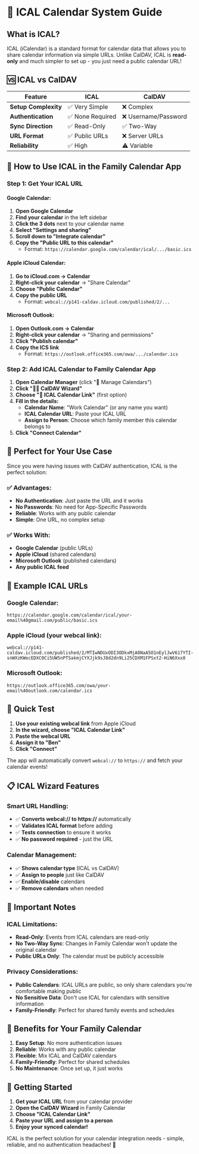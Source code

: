 # 📅 ICAL Calendar System Guide

## What is ICAL?

ICAL (iCalendar) is a standard format for calendar data that allows you to share calendar information via simple URLs. Unlike CalDAV, ICAL is **read-only** and much simpler to set up - you just need a public calendar URL!

## 🆚 ICAL vs CalDAV

| Feature | ICAL | CalDAV |
|---------|------|--------|
| **Setup Complexity** | ✅ Very Simple | ❌ Complex |
| **Authentication** | ✅ None Required | ❌ Username/Password |
| **Sync Direction** | ✅ Read-Only | ✅ Two-Way |
| **URL Format** | ✅ Public URLs | ❌ Server URLs |
| **Reliability** | ✅ High | ⚠️ Variable |

## 🚀 How to Use ICAL in the Family Calendar App

### **Step 1: Get Your ICAL URL**

#### **Google Calendar:**
1. **Open Google Calendar**
2. **Find your calendar** in the left sidebar
3. **Click the 3 dots** next to your calendar name
4. **Select "Settings and sharing"**
5. **Scroll down to "Integrate calendar"**
6. **Copy the "Public URL to this calendar"**
   - Format: `https://calendar.google.com/calendar/ical/.../basic.ics`

#### **Apple iCloud Calendar:**
1. **Go to iCloud.com → Calendar**
2. **Right-click your calendar** → "Share Calendar"
3. **Choose "Public Calendar"**
4. **Copy the public URL**
   - Format: `webcal://p141-caldav.icloud.com/published/2/...`

#### **Microsoft Outlook:**
1. **Open Outlook.com → Calendar**
2. **Right-click your calendar** → "Sharing and permissions"
3. **Click "Publish calendar"**
4. **Copy the ICS link**
   - Format: `https://outlook.office365.com/owa/.../calendar.ics`

### **Step 2: Add ICAL Calendar to Family Calendar App**

1. **Open Calendar Manager** (click "📅 Manage Calendars")
2. **Click "🧙‍♂️ CalDAV Wizard"**
3. **Choose "📅 ICAL Calendar Link"** (first option)
4. **Fill in the details:**
   - **Calendar Name**: "Work Calendar" (or any name you want)
   - **ICAL Calendar URL**: Paste your ICAL URL
   - **Assign to Person**: Choose which family member this calendar belongs to
5. **Click "Connect Calendar"**

## 🎯 **Perfect for Your Use Case**

Since you were having issues with CalDAV authentication, ICAL is the perfect solution:

### **✅ Advantages:**
- **No Authentication**: Just paste the URL and it works
- **No Passwords**: No need for App-Specific Passwords
- **Reliable**: Works with any public calendar
- **Simple**: One URL, no complex setup

### **✅ Works With:**
- **Google Calendar** (public URLs)
- **Apple iCloud** (shared calendars)
- **Microsoft Outlook** (published calendars)
- **Any public ICAL feed**

## 🔧 **Example ICAL URLs**

### **Google Calendar:**
```
https://calendar.google.com/calendar/ical/your-email%40gmail.com/public/basic.ics
```

### **Apple iCloud (your webcal link):**
```
webcal://p141-caldav.icloud.com/published/2/MTIwNDUxODI3ODkxMjA0NaA5O1nEylJwV617YTI-snWXzKWecEDXC0Ci5UW5nPTSakmjCYXJjk9sJ8d2dn9Li25CDXM1FPSxt2-HiN6Xxx8
```

### **Microsoft Outlook:**
```
https://outlook.office365.com/owa/your-email%40outlook.com/calendar.ics
```

## 🧪 **Quick Test**

1. **Use your existing webcal link** from Apple iCloud
2. **In the wizard, choose "ICAL Calendar Link"**
3. **Paste the webcal URL**
4. **Assign it to "Ben"**
5. **Click "Connect"**

The app will automatically convert `webcal://` to `https://` and fetch your calendar events!

## 📋 **ICAL Wizard Features**

### **Smart URL Handling:**
- ✅ **Converts webcal:// to https://** automatically
- ✅ **Validates ICAL format** before adding
- ✅ **Tests connection** to ensure it works
- ✅ **No password required** - just the URL

### **Calendar Management:**
- ✅ **Shows calendar type** (ICAL vs CalDAV)
- ✅ **Assign to people** just like CalDAV
- ✅ **Enable/disable** calendars
- ✅ **Remove calendars** when needed

## 🚨 **Important Notes**

### **ICAL Limitations:**
- **Read-Only**: Events from ICAL calendars are read-only
- **No Two-Way Sync**: Changes in Family Calendar won't update the original calendar
- **Public URLs Only**: The calendar must be publicly accessible

### **Privacy Considerations:**
- **Public Calendars**: ICAL URLs are public, so only share calendars you're comfortable making public
- **No Sensitive Data**: Don't use ICAL for calendars with sensitive information
- **Family-Friendly**: Perfect for shared family events and schedules

## 🎉 **Benefits for Your Family Calendar**

1. **Easy Setup**: No more authentication issues
2. **Reliable**: Works with any public calendar
3. **Flexible**: Mix ICAL and CalDAV calendars
4. **Family-Friendly**: Perfect for shared schedules
5. **No Maintenance**: Once set up, it just works

## 🚀 **Getting Started**

1. **Get your ICAL URL** from your calendar provider
2. **Open the CalDAV Wizard** in Family Calendar
3. **Choose "ICAL Calendar Link"**
4. **Paste your URL and assign to a person**
5. **Enjoy your synced calendar!**

ICAL is the perfect solution for your calendar integration needs - simple, reliable, and no authentication headaches! 🎯 